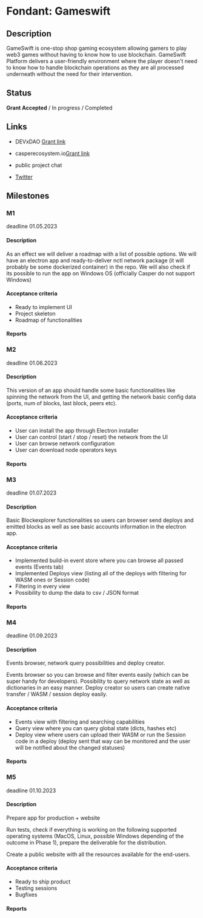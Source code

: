 # Fondant: Gameswift


## Description
GameSwift is one-stop shop gaming ecosystem allowing gamers to play web3 games without having to know how to use blockchain. GameSwift Platform delivers a user-friendly environment where the player doesn't need to know how to handle blockchain operations as they are all processed underneath without the need for their intervention.


## Status

**Grant Accepted** / In progress / Completed

## Links

- DEVxDAO [Grant link]()

- casperecosystem.io[Grant link]()

- public project chat

- [Twitter](https://twitter.com/theblockbites)

## Milestones

### M1
deadline 01.05.2023

#### Description

As an effect we will deliver a roadmap with a list of possible options. We will have an electron app and ready-to-deliver nctl network package (it will probably be some dockerized container) in the repo.
We will also check if its possible to run the app on Windows OS (officially Casper do not support Windows)

#### Acceptance criteria

- Ready to implement UI
- Project skeleton
- Roadmap of functionalities


#### Reports

### M2
deadline 01.06.2023

#### Description

This version of an app should handle some basic functionalities like spinning the network from the UI, and getting the network basic config data (ports, num of blocks, last block, peers etc).

#### Acceptance criteria

- User can install the app through Electron installer
- User can control (start / stop / reset) the network from the UI
- User can browse network configuration
- User can download node operators keys

#### Reports

### M3
deadline 01.07.2023

#### Description

Basic Blockexplorer functionalities so users can browser send deploys and emitted blocks as well as see basic accounts information in the electron app.

#### Acceptance criteria

- Implemented build-in event store where you can browse all passed events (Events tab)
- Implemented Deploys view (listing all of the deploys with filtering for WASM ones or Session code)
- Filtering in every view 
- Possibility to dump the data to csv / JSON format

#### Reports

### M4
deadline 01.09.2023

#### Description

Events browser, network query possibilities and deploy creator.

Events browser so you can browse and filter events easily (which can be super handy for developers).
Possibility to query network state as well as dictionaries in an easy manner.
Deploy creator so users can create native transfer / WASM / session deploy easily.


#### Acceptance criteria

- Events view with filtering and searching capabilities 
- Query view where you can query global state (dicts, hashes etc)
- Deploy view where users can upload their WASM or run the Session code in a deploy (deploy sent that way can be monitored and the user will be notified about the changed statuses)


#### Reports

### M5
deadline 01.10.2023

#### Description

Prepare app for production + website

Run tests, check if everything is working on the following supported operating systems (MacOS, Linux, possible Windows depending of the outcome in Phase 1), prepare the deliverable for the distribution.

Create a public website with all the resources available for the end-users.

#### Acceptance criteria

- Ready to ship product
- Testing sessions
- Bugfixes

#### Reports



